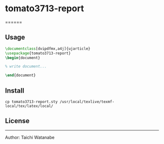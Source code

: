 # tomato3713-report

======

## Usage

```sample.ltx
\documentclass[dvipdfmx,a4j]{ujarticle}
\usepackage{tomato3713-report}
\begin{document}

% write document...

\end{document}
```

## Install

```shell
cp tomato3713-report.sty /usr/local/texlive/texmf-local/tex/latex/local/
```

## License

--------

Author: Taichi Watanabe
